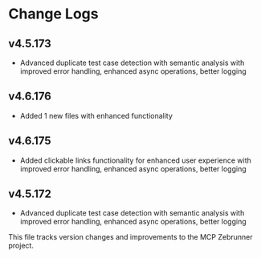 # Change Logs

## v4.5.173
- Advanced duplicate test case detection with semantic analysis with improved error handling, enhanced async operations, better logging


## v4.6.176
- Added 1 new files with enhanced functionality


## v4.6.175
- Added clickable links functionality for enhanced user experience with improved error handling, enhanced async operations, better logging


## v4.5.172
- Advanced duplicate test case detection with semantic analysis with improved error handling, enhanced async operations, better logging


This file tracks version changes and improvements to the MCP Zebrunner project.
